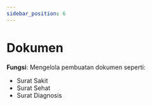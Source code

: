 ```yaml
---
sidebar_position: 6
---
```


# Dokumen

**Fungsi**: Mengelola pembuatan dokumen seperti:
- Surat Sakit
- Surat Sehat
- Surat Diagnosis




